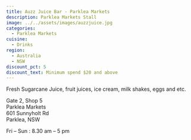 ```yaml
---
title: Auzz Juice Bar - Parklea Markets
description: Parklea Markets Stall
image: ../../assets/images/auzzjuice.jpg
categories:
  - Parklea Markets
cuisine:
  - Drinks
region:
  - Australia
  - NSW
discount_pct: 5
discount_text: Minimum spend $20 and above
---
```

Fresh Sugarcane Juice, fruit juices, ice cream, milk shakes, eggs and etc.

Gate 2, Shop 5\
Parklea Markets\
601 Sunnyholt Rd\
Parklea, NSW

Fri – Sun : 8.30 am – 5 pm

